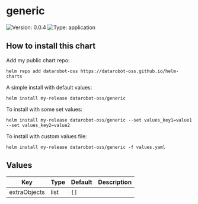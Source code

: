 # generic

![Version: 0.0.4](https://img.shields.io/badge/Version-0.0.4-informational?style=flat-square) ![Type: application](https://img.shields.io/badge/Type-application-informational?style=flat-square)

## How to install this chart

Add my public chart repo:

```console
helm repo add datarobot-oss https://datarobot-oss.github.io/helm-charts
```

A simple install with default values:

```console
helm install my-release datarobot-oss/generic
```

To install with some set values:

```console
helm install my-release datarobot-oss/generic --set values_key1=value1 --set values_key2=value2
```

To install with custom values file:

```console
helm install my-release datarobot-oss/generic -f values.yaml
```

## Values

| Key | Type | Default | Description |
|-----|------|---------|-------------|
| extraObjects | list | `[]` |  |

